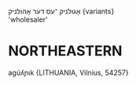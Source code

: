 אָגולניק
־עס
דער
אָהולניק {variants}  
'wholesaler'

NORTHEASTERN
==============

agúʎɲɩk {LITHUANIA, Vilnius, 54257}